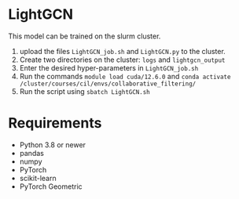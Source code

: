 # LightGCN

This model can be trained on the slurm cluster.

1. upload the files ```LightGCN_job.sh``` and ```LightGCN.py``` to the cluster.
2. Create two directories on the cluster: ```logs``` and ```lightgcn_output```
3. Enter the desired hyper-parameters in ```LightGCN_job.sh```
4. Run the commands ```module load cuda/12.6.0``` and ```conda activate /cluster/courses/cil/envs/collaborative_filtering/```
5. Run the script using ```sbatch LightGCN.sh```

# Requirements

- Python 3.8 or newer  
- pandas  
- numpy  
- PyTorch  
- scikit-learn
- PyTorch Geometric
